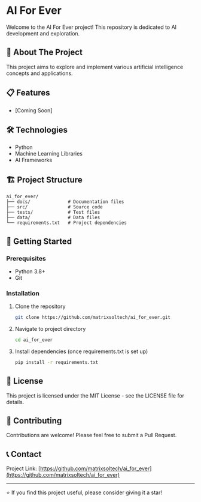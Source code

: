 # AI For Ever

Welcome to the AI For Ever project! This repository is dedicated to AI development and exploration.

## 🚀 About The Project

This project aims to explore and implement various artificial intelligence concepts and applications.

## 📋 Features

- [Coming Soon]

## 🛠️ Technologies

- Python
- Machine Learning Libraries
- AI Frameworks

## 🏗️ Project Structure

```
ai_for_ever/
├── docs/              # Documentation files
├── src/               # Source code
├── tests/             # Test files
├── data/              # Data files
└── requirements.txt   # Project dependencies
```

## 🚀 Getting Started

### Prerequisites

- Python 3.8+
- Git

### Installation

1. Clone the repository
   ```bash
   git clone https://github.com/matrixsoltech/ai_for_ever.git
   ```

2. Navigate to project directory
   ```bash
   cd ai_for_ever
   ```

3. Install dependencies (once requirements.txt is set up)
   ```bash
   pip install -r requirements.txt
   ```

## 📝 License

This project is licensed under the MIT License - see the LICENSE file for details.

## 🤝 Contributing

Contributions are welcome! Please feel free to submit a Pull Request.

## 📞 Contact

Project Link: [https://github.com/matrixsoltech/ai_for_ever](https://github.com/matrixsoltech/ai_for_ever)

---
⭐️ If you find this project useful, please consider giving it a star!